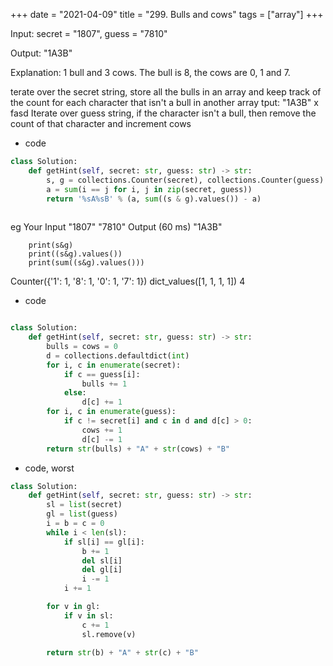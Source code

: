 
+++ 
date = "2021-04-09"
title = "299. Bulls and cows"
tags = ["array"]
+++


Input: secret = "1807", guess = "7810"

Output: "1A3B"
                        
Explanation: 1 bull and 3 cows. The bull is 8, the cows are 0, 1 and 7.

terate over the secret string, store all the bulls in an array and keep track of the count for each character that isn't a bull in another array
tput: "1A3B"
 x fasd
Iterate over guess string, if the character isn't a bull, then remove the count of that character and increment cows

- code
```py
class Solution:
    def getHint(self, secret: str, guess: str) -> str:
        s, g = collections.Counter(secret), collections.Counter(guess)
        a = sum(i == j for i, j in zip(secret, guess))
        return '%sA%sB' % (a, sum((s & g).values()) - a)
        

```
eg
Your Input
"1807" "7810" 
Output (60 ms)
"1A3B" 

        print(s&g)
        print((s&g).values())
        print(sum((s&g).values()))

Counter({'1': 1, '8': 1, '0': 1, '7': 1}) dict_values([1, 1, 1, 1]) 4
- code
```py

class Solution:
    def getHint(self, secret: str, guess: str) -> str:
        bulls = cows = 0
        d = collections.defaultdict(int)
        for i, c in enumerate(secret):
            if c == guess[i]:
                bulls += 1
            else:
                d[c] += 1
        for i, c in enumerate(guess):
            if c != secret[i] and c in d and d[c] > 0:
                cows += 1
                d[c] -= 1
        return str(bulls) + "A" + str(cows) + "B"

```
- code, worst
```py
class Solution:
    def getHint(self, secret: str, guess: str) -> str:
        sl = list(secret)
        gl = list(guess)
        i = b = c = 0
        while i < len(sl):
            if sl[i] == gl[i]:
                b += 1
                del sl[i]
                del gl[i]
                i -= 1
            i += 1

        for v in gl:
            if v in sl:
                c += 1
                sl.remove(v)
        
        return str(b) + "A" + str(c) + "B"

```
